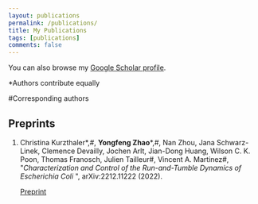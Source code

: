 ```yaml
---
layout: publications
permalink: /publications/
title: My Publications
tags: [publications]
comments: false
---
```


You can also browse my <a href="https://scholar.google.com/citations?user=WXsYVfsAAAAJ&hl=en" target="_blank">Google Scholar profile</a>.

*Authors contribute equally

#Corresponding authors

<h2>Preprints</h2>
<ol>

<li>Christina Kurzthaler*,#, <strong>Yongfeng Zhao</strong>*,#, Nan Zhou, Jana Schwarz-Linek, Clemence Devailly, Jochen Arlt, Jian-Dong Huang, Wilson C. K. Poon, Thomas Franosch, Julien Tailleur#, Vincent A. Martinez#, "<em>Characterization and Control of the Run-and-Tumble Dynamics of <it> Escherichia Coli </it></em>", arXiv:2212.11222 (2022).</li>

<a href="https://arxiv.org/abs/2212.11222">Preprint</a>
